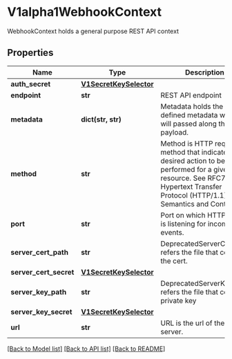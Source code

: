 # V1alpha1WebhookContext

WebhookContext holds a general purpose REST API context
## Properties
Name | Type | Description | Notes
------------ | ------------- | ------------- | -------------
**auth_secret** | [**V1SecretKeySelector**](V1SecretKeySelector.md) |  | [optional] 
**endpoint** | **str** | REST API endpoint | 
**metadata** | **dict(str, str)** | Metadata holds the user defined metadata which will passed along the event payload. | [optional] 
**method** | **str** | Method is HTTP request method that indicates the desired action to be performed for a given resource. See RFC7231 Hypertext Transfer Protocol (HTTP/1.1): Semantics and Content | 
**port** | **str** | Port on which HTTP server is listening for incoming events. | 
**server_cert_path** | **str** | DeprecatedServerCertPath refers the file that contains the cert. | [optional] 
**server_cert_secret** | [**V1SecretKeySelector**](V1SecretKeySelector.md) |  | [optional] 
**server_key_path** | **str** | DeprecatedServerKeyPath refers the file that contains private key | [optional] 
**server_key_secret** | [**V1SecretKeySelector**](V1SecretKeySelector.md) |  | [optional] 
**url** | **str** | URL is the url of the server. | 

[[Back to Model list]](../README.md#documentation-for-models) [[Back to API list]](../README.md#documentation-for-api-endpoints) [[Back to README]](../README.md)


